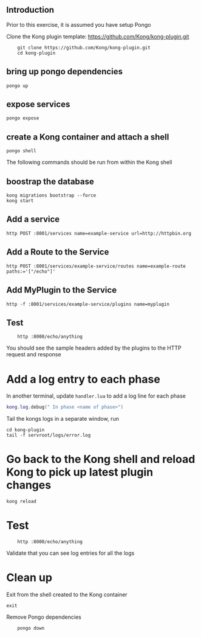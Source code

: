 ## Introduction

Prior to this exercise, it is assumed you have setup Pongo

Clone the Kong plugin template: https://github.com/Kong/kong-plugin.git

```shell
    git clone https://github.com/Kong/kong-plugin.git
    cd kong-plugin
```

## bring up pongo dependencies

```shell
pongo up
```

## expose services

```shell
pongo expose
```

## create a Kong container and attach a shell

```shell
pongo shell
```

The following commands should be run from within the Kong shell

## boostrap the database

```shell
kong migrations bootstrap --force
kong start
```

## Add a service

```shell
http POST :8001/services name=example-service url=http://httpbin.org
```

## Add a Route to the Service

```shell
http POST :8001/services/example-service/routes name=example-route paths:='["/echo"]'
```

## Add MyPlugin to the Service

```shell
http -f :8001/services/example-service/plugins name=myplugin
```

## Test

```shell
    http :8000/echo/anything
```

You should see the sample headers added by the plugins to the HTTP request and response

# Add a log entry to each phase

In another terminal, update `handler.lua` to add a log line for each phase

```lua
kong.log.debug(" In phase <name of phase>")
```

Tail the kongs logs in a separate window, run

```shell
cd kong-plugin
tail -f servroot/logs/error.log
```

# Go back to the Kong shell and reload Kong to pick up latest plugin changes

```shell
kong reload
```

# Test

```shell
    http :8000/echo/anything
```

Validate that you can see log entries for all the logs

# Clean up

Exit from the shell created to the Kong container

```shell
exit
```

Remove Pongo dependencies

```shell
    pongo down
```
